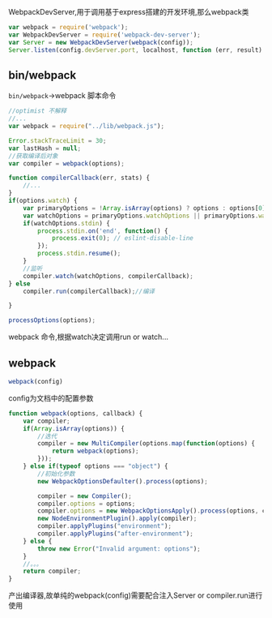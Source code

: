 WebpackDevServer,用于调用基于express搭建的开发环境,那么webpack类

```js
var webpack = require('webpack');
var WebpackDevServer = require('webpack-dev-server');
var Server = new WebpackDevServer(webpack(config));
Server.listen(config.devServer.port, localhost, function (err, result) {})
```

## bin/webpack

`bin/webpack`-&gt;webpack 脚本命令

```js
//optimist 不解释
//...
var webpack = require("../lib/webpack.js");

Error.stackTraceLimit = 30;
var lastHash = null;
//获取编译后对象
var compiler = webpack(options);

function compilerCallback(err, stats) {
	//...
}
if(options.watch) {
	var primaryOptions = !Array.isArray(options) ? options : options[0];
	var watchOptions = primaryOptions.watchOptions || primaryOptions.watch || {};
	if(watchOptions.stdin) {
		process.stdin.on('end', function() {
			process.exit(0); // eslint-disable-line
		});
		process.stdin.resume();
	}
	//监听
	compiler.watch(watchOptions, compilerCallback);
} else
	compiler.run(compilerCallback);//编译

}

processOptions(options);
```

webpack 命令,根据watch决定调用run or watch...

## webpack

```js
webpack(config)
```

config为文档中的配置参数

```js
function webpack(options, callback) {
	var compiler;
	if(Array.isArray(options)) {
		//迭代
		compiler = new MultiCompiler(options.map(function(options) {
			return webpack(options);
		}));
	} else if(typeof options === "object") {
		//初始化参数
		new WebpackOptionsDefaulter().process(options);

		compiler = new Compiler();
		compiler.options = options;
		compiler.options = new WebpackOptionsApply().process(options, compiler);
		new NodeEnvironmentPlugin().apply(compiler);
		compiler.applyPlugins("environment");
		compiler.applyPlugins("after-environment");
	} else {
		throw new Error("Invalid argument: options");
	}
	//。。。
	return compiler;
}
```

产出编译器,故单纯的webpack\(config\)需要配合注入Server or compiler.run进行使用



